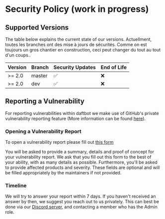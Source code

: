 # Security Policy (work in progress)

## Supported Versions

The table below explains the current state of our versions. 
Actuellment, toutes les branches ont des mise à jours de sécurités.
Comme on est toujours un gros chantier en construction, ceci peut changer du tout au tout d'un coups..

| Version       | Branch     | Security Updates   | End of Life   |
|---------------|------------|--------------------|---------------|
| >= 2.0        | master     | :white_check_mark: | :x:           |
| >= 2.0        | dev        | :white_check_mark: | :x:           |

## Reporting a Vulnerability

For reporting vulnerabilities within daftbot we make use of GitHub's
private vulnerability reporting feature (More information can be found
[here](https://github.com/vivimouret29/nodejs_bot/blob/master/.github/ISSUE_TEMPLATE/bug_report.md)).

### Opening a Vulnerability Report

To open a vulnerability report please fill out [this form](https://github.com/vivimouret29/nodejs_bot/blob/master/.github/ISSUE_TEMPLATE/bug_report.md)

You will be asked to provide a summary, details and proof of concept for your vulnerability report.
We ask that you fill out this form to the best of your ability, with as many details as possible.
Furthermore, you'll be asked to provide affected products and severity.
These fields are optional and will be filled appropriately by the maintainers if not provided.

### Timeline

We will try to answer your report within 7 days. If you haven't received an answer by then, we suggest you reach
out to us privately. This can best be done via our [Discord server](https://discord.com/invite/ucwnMKKxZe), and contacting
a member who has the Admin role.
